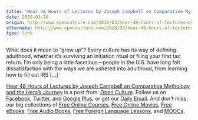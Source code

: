 ```yaml
---
title: "Hear 48 Hours of Lectures by Joseph Campbell on Comparative Mythology and the Hero’s Journey"
date: 2018-03-28
origin: http://www.openculture.com/2018/03/hear-48-hours-of-lectures-by-joseph-campbell-on-comparative-mythology-and-the-heros-journey.html
alternate: http://www.openculture.com/2018/03/hear-48-hours-of-lectures-by-joseph-campbell-on-comparative-mythology-and-the-heros-journey.html
type: link
---
```


<p>What does it mean to “grow up”? Every culture has its way of defining adulthood, whether it’s surviving an initiation ritual or filing your first tax return. I’m only being a little facetious—people in the U.S. have long felt dissatisfaction with the ways we are ushered into adulthood, from learning how to fill out IRS […]<br>
</p>
<p><a rel="nofollow" href="http://www.openculture.com/2018/03/hear-48-hours-of-lectures-by-joseph-campbell-on-comparative-mythology-and-the-heros-journey.html">Hear 48 Hours of Lectures by Joseph Campbell on Comparative Mythology and the Hero’s Journey</a> is a post from: <a href="http://www.openculture.com">Open Culture</a>. Follow us on <a href="https://www.facebook.com/openculture">Facebook</a>, <a href="https://twitter.com/#!/openculture">Twitter</a>, and <a href="https://plus.google.com/108579751001953501160/posts">Google Plus</a>, or get our <a href="http://www.openculture.com/dailyemail">Daily Email</a>. And don't miss our big collections of <a href="http://www.openculture.com/freeonlinecourses">Free Online Courses</a>, <a href="http://www.openculture.com/freemoviesonline">Free Online Movies</a>, <a href="http://www.openculture.com/free_ebooks">Free eBooks</a>, <a href="http://www.openculture.com/freeaudiobooks">Free Audio Books</a>, <a href="http://www.openculture.com/freelanguagelessons">Free Foreign Language Lessons</a>, and <a href="http://www.openculture.com/free_certificate_courses">MOOCs</a>.</p>